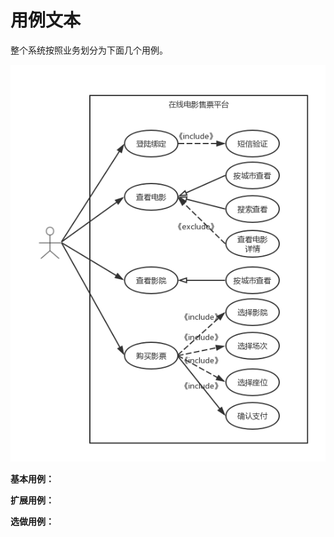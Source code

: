 # 用例文本

整个系统按照业务划分为下面几个用例。

![](https://github.com/cxlANDzjj/Dashboard/blob/master/resources/usecase.jpg?raw=true)

**基本用例：**


**扩展用例：**


**选做用例：**
